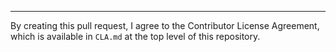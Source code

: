 <!-- Here you should describe what this PR does and why. -->

<!-- DO NOT MODIFY ANYTHING BELOW THIS LINE -->
-----------------------------------------------------------------------

By creating this pull request, I agree to the Contributor License
Agreement, which is available in `CLA.md` at the top level of this
repository.
